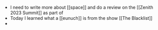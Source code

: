 - I need to write more about [[space]] and do a review on the [[Zenith 2023 Summit]] as part of
- Today I learned what a [[eunuch]] is from the show [[The Blacklist]]
-